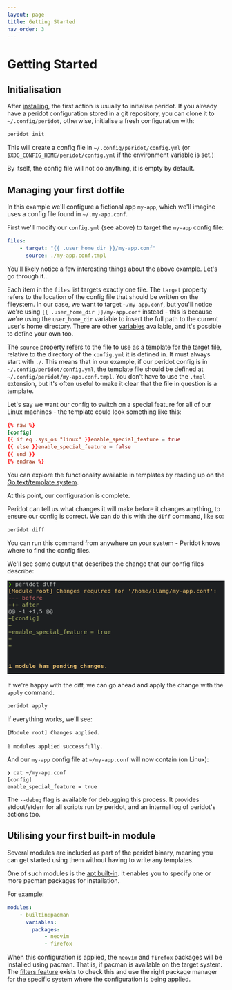 ```yaml
---
layout: page
title: Getting Started
nav_order: 3
---
```


# Getting Started

## Initialisation

After [installing](install), the first action is usually to initialise peridot. If you already have a peridot configuration stored in a git repository, you can clone it to `~/.config/peridot`, otherwise, initialise a fresh configuration with:

```bash
peridot init
```

This will create a config file in `~/.config/peridot/config.yml` (or `$XDG_CONFIG_HOME/peridot/config.yml` if the environment variable is set.)

By itself, the config file will not do anything, it is empty by default.

## Managing your first dotfile

In this example we'll configure a fictional app `my-app`, which we'll imagine uses a config file found in `~/.my-app.conf`.

First we'll modify our `config.yml` (see above) to target the `my-app` config file:

```yml
files:
    - target: "{{ .user_home_dir }}/my-app.conf"
      source: ./my-app.conf.tmpl
```

You'll likely notice a few interesting things about the above example. Let's go through it...

Each item in the `files` list targets exactly one file. The `target` property refers to the location of the config file that should be written on the fileystem. In our case, we want to target `~/my-app.conf`, but you'll notice we're using `{{ .user_home_dir }}/my-app.conf` instead - this is because we're using the `user_home_dir` variable to insert the full path to the current user's home directory. There are other [variables](variables) available, and it's possible to define your own too.

The `source` property refers to the file to use as a template for the target file, relative to the directory of the `config.yml` it is defined in. It must always start with `./`. This means that in our example, if our peridot config is in `~/.config/peridot/config.yml`, the template file should be defined at `~/.config/peridot/my-app.conf.tmpl`. You don't have to use the `.tmpl` extension, but it's often useful to make it clear that the file in question is a template.

Let's say we want our config to switch on a special feature for all of our Linux machines - the template could look something like this:

```toml
{% raw %}
[config]
{{ if eq .sys_os "linux" }}enable_special_feature = true
{{ else }}enable_special_feature = false
{{ end }}
{% endraw %}
```

You can explore the functionality available in templates by reading up on the [Go text/template system](https://pkg.go.dev/text/template).

At this point, our configuration is complete. 

Peridot can tell us what changes it will make before it changes anything, to ensure our config is correct. We can do this with the `diff` command, like so:

```bash
peridot diff
```

You can run this command from anywhere on your system - Peridot knows where to find the config files.

We'll see some output that describes the change that our config files describe:

![diff example](./diff.png)

If we're happy with the diff, we can go ahead and apply the change with the `apply` command.

```bash
peridot apply
```

If everything works, we'll see:

```
[Module root] Changes applied.

1 modules applied successfully.
```

And our `my-app` config file at `~/my-app.conf` will now contain (on Linux):

```
❯ cat ~/my-app.conf
[config]
enable_special_feature = true
```

The `--debug` flag is available for debugging this process. It provides stdout/stderr for all scripts run by peridot, and an internal log of peridot's actions too.

## Utilising your first built-in module

Several modules are included as part of the peridot binary, meaning you can get started using them without having to write any templates.

One of such modules is the [apt built-in](modules/builtins/#builtinpacman). It enables you to specify one or more pacman packages for installation.

For example:

```yaml
modules:
    - builtin:pacman
      variables:
        packages:
            - neovim
            - firefox
```

When this configuration is applied, the `neovim` and `firefox` packages will be installed using pacman. That is, if pacman is available on the target system. The [filters feature](modules/filters) exists to check this and use the right package manager for the specific system where the configuration is being applied.

